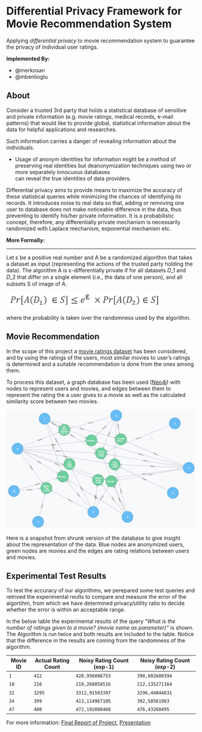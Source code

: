 # Differential Privacy Framework for Movie Recommendation System

Applying *differential privacy* to movie recommendation system to guarantee the privacy of individual user ratings.

**Implemented By:**
* @merkosan
* @mbenlioglu

## About

Consider a trusted 3rd party that holds a statistical database of sensitive and private information (e.g. movie ratings, medical records, e-mail patterns) that would like to
provide global, statistical information about the data for helpful applications and researches. 

Such information carries a danger of revealing information about the individuals.
  + Usage of anonym identities for information might be a method of preserving real identities but deanonymization techniques using two or more separately innocuous databases  
  can reveal the true identities of data providers.
 
Differential privacy aims to provide means to maximize the accuracy of these statistical queries while minimizing the chances of identifying its records. It introduces noise
to real data so that, adding or removing one user to database does not make noticeable difference in the data, thus preventing to identify his/her private information. It is
a probabilistic concept, therefore, any differentially private mechanism is necessarily randomized with Laplace mechanism, exponential mechanism etc.


**More Formally:**
___
Let ε be a positive real number and A be a randomized algorithm that takes a dataset as input (representing the actions of the trusted party holding the data). The algorithm A
is ε-differentially private if for all datasets 𝐷_1 and 𝐷_2 that differ on a single element (i.e., the data of one person), and all subsets S of image of A.

![ε-differential privacy formula](/docs/formula.png)

where the probability is taken over the randomness used by the algorithm.

## Movie Recommendation

In the scope of this project a [movie ratings dataset](https://grouplens.org/datasets/movielens/) has been considered, and by using the ratings of the users, most similar movies to user’s ratings is determined and
a suitable recommendation is done from the ones among them.

To process this dataset, a graph database has been used ([Neo4j](https://neo4j.com/)) with nodes to represent users and movies, and edges between them to represent the rating the a user gives to
a movie as well as the calculated similarity score between two movies.

![Graph Database Snapshot](/docs/sampleGraphDb.png)

Here is a snapshot from shrunk version of the database to give insight about the representation of the data. Blue nodes are anonymized users, green nodes are movies and the
edges are rating relations between users and movies.


## Experimental Test Results

To test the accuracy of our algorithms, we perepared some test queries and retrived the experimental reults to compare and measure the error of the algortihm, from which we have
determined privacy/utility ratio to decide whether the error is within an acceptable range.

In the below table the experimental results of the query _"What is the number of ratings given to a movie? (movie name as parameter)"_ is shown. The Algorithm is run twice and
both results are included to the table. Notice that the difference in the results are coming from the randomness of the algorithm.

| Movie ID      | Actual Rating Count | Noisy Rating Count (exp-1) | Noisy Rating Count (exp-2) |
| ------------- | ------------------- | ---------------------------| -------------------------- |
| ```1```       | ```412```           | ```420,956086753```        | ```390,802680394```        |
| ```10```      | ```216```           | ```219,268858516```        | ```212,135271164```        |
| ```32```      | ```3295```          | ```3312,91503397```        | ```3296,44044631```        |
| ```34```      | ```399```           | ```413,114967105```        | ```392,58561983```         |
| ```47```      | ```480```           | ```472,192080468```        | ```476,43260495```         |

For more information: [Final Report of Project](/docs/finalReport.pdf), [Presentation](/docs/presentation.pdf)